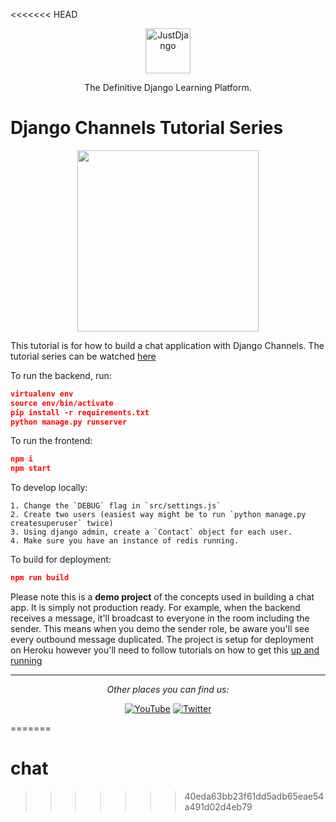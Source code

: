 <<<<<<< HEAD
<p align="center">
  <p align="center">
    <a href="https://justdjango.com/?utm_source=github&utm_medium=logo" target="_blank">
      <img src="https://assets.justdjango.com/static/branding/logo.svg" alt="JustDjango" height="72">
    </a>
  </p>
  <p align="center">
    The Definitive Django Learning Platform.
  </p>
</p>

# Django Channels Tutorial Series

<p align="center">
  <a href="https://youtu.be/uZgRbnIsgrA"><img src="https://github.com/justdjango/justchat/blob/master/thumbnail.png" width="290"></a>
</p>

This tutorial is for how to build a chat application with Django Channels. The tutorial series can be watched [here](https://youtu.be/Wv5jlmJs2sU)

To run the backend, run:

```json
virtualenv env
source env/bin/activate
pip install -r requirements.txt
python manage.py runserver
```

To run the frontend:

```json
npm i
npm start
```

To develop locally:

```
1. Change the `DEBUG` flag in `src/settings.js`
2. Create two users (easiest way might be to run `python manage.py createsuperuser` twice)
3. Using django admin, create a `Contact` object for each user.
4. Make sure you have an instance of redis running. 
```

To build for deployment:

```json
npm run build
```

Please note this is a **demo project** of the concepts used in building a chat app. It is simply not production ready. For example, when the backend receives a message, it'll broadcast to everyone in the room including the sender. This means when you demo the sender role, be aware you'll see every outbound message duplicated. The project is setup for deployment on Heroku however you'll need to follow tutorials on how to get this [up and running](https://blog.heroku.com/in_deep_with_django_channels_the_future_of_real_time_apps_in_django)

---

<div align="center">

<i>Other places you can find us:</i><br>

<a href="https://www.youtube.com/channel/UCRM1gWNTDx0SHIqUJygD-kQ" target="_blank"><img src="https://img.shields.io/badge/YouTube-%23E4405F.svg?&style=flat-square&logo=youtube&logoColor=white" alt="YouTube"></a>
<a href="https://www.twitter.com/justdjangocode" target="_blank"><img src="https://img.shields.io/badge/Twitter-%231877F2.svg?&style=flat-square&logo=twitter&logoColor=white" alt="Twitter"></a>

</div>

=======
# chat
>>>>>>> 40eda63bb23f61dd5adb65eae54a491d02d4eb79
